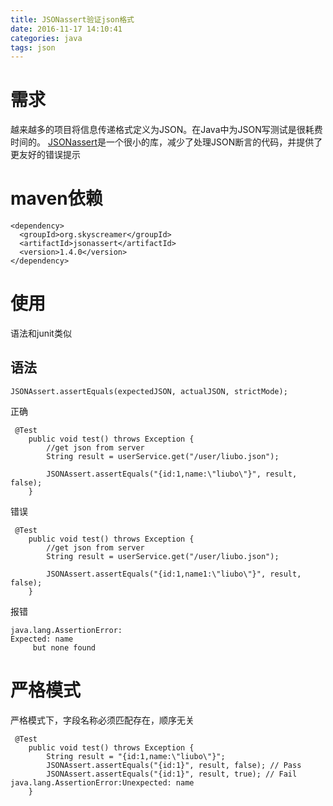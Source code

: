 ```yaml
---
title: JSONassert验证json格式
date: 2016-11-17 14:10:41
categories: java
tags: json
---
```

# 需求
越来越多的项目将信息传递格式定义为JSON。在Java中为JSON写测试是很耗费时间的。
[JSONassert](http://jsonassert.skyscreamer.org/)是一个很小的库，减少了处理JSON断言的代码，并提供了更友好的错误提示

# maven依赖
```
<dependency>
  <groupId>org.skyscreamer</groupId>
  <artifactId>jsonassert</artifactId>
  <version>1.4.0</version>
</dependency>
```


<!--more-->

# 使用
语法和junit类似
## 语法
```
JSONAssert.assertEquals(expectedJSON, actualJSON, strictMode);
```
正确
```
 @Test
    public void test() throws Exception {
        //get json from server
        String result = userService.get("/user/liubo.json");
 
        JSONAssert.assertEquals("{id:1,name:\"liubo\"}", result, false);
    }
```

错误
```
 @Test
    public void test() throws Exception {
        //get json from server
        String result = userService.get("/user/liubo.json");
 
        JSONAssert.assertEquals("{id:1,name1:\"liubo\"}", result, false);
    }
```
报错
```
java.lang.AssertionError:
Expected: name
     but none found
```

# 严格模式
严格模式下，字段名称必须匹配存在，顺序无关
```
 @Test
    public void test() throws Exception {
        String result = "{id:1,name:\"liubo\"}";
        JSONAssert.assertEquals("{id:1}", result, false); // Pass
        JSONAssert.assertEquals("{id:1}", result, true); // Fail java.lang.AssertionError:Unexpected: name
    }
```
